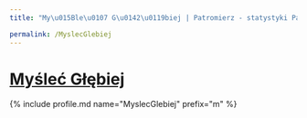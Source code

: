 ```yaml
---
title: "My\u015Ble\u0107 G\u0142\u0119biej | Patromierz - statystyki Patronite.pl"

permalink: /MyslecGlebiej
---
```


# [Myśleć Głębiej](https://patronite.pl/MyslecGlebiej)

{% include profile.md name="MyslecGlebiej" prefix="m" %}
